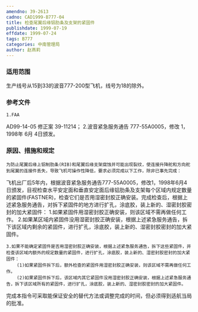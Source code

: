 ```yaml
---
amendno: 39-2613
cadno: CAD1999-B777-04
title: 检查尾翼后缘铝肋条及支架的紧固件
publishdate: 1999-07-19
effdate: 1999-07-24
tags: B777
categories: 中南管理局
author: 赵燕莉
---
```


### 适用范围 
生产线号从15到33的波音777-200型飞机，线号为18的除外。

### 参考文件
    1.FAA 
AD99-14-05 修正案 39-11214；
    2.波音紧急服务通告 777-55A0005，修改 1，1998年 6月 4日颁发。


### 原因、措施和规定 
    为防止尾翼后缘上铝制肋条(RIB)和尾翼后缘支架腐蚀并可能出现裂纹，使连接升降舵和方向舵到尾翼的连接件丢失，导致飞机可操作性降低，要求必须完成以下工作，除非已事先完成： 
   飞机出厂后5年内，根据波音紧急服务通告777-55A0005，修改1，1998年6月4日颁发，目视检查水平安定面和垂直安定面后缘铝肋条及支架每个区域内规定数量的紧固件(FASTNER)，检查它们是否用湿密封胶正确安装。完成检查后，根据上述紧急服务通告，对拆下紧固件的地方进行扩孔，涂底胶，装上新的、湿密封胶密封的加大紧固件： 
    1.如果紧固件用湿密封胶正确安装，则该区域不需再做任何工作。
    2.如果某区域内紧固件没用湿密封胶正确安装，根据上述紧急服务通告，拆下该区域内剩余的紧固件，进行扩孔，涂底胶，装上新的、湿密封胶密封的加大紧固件。 
  
    3.如果不能确定紧固件是否用湿密封胶正确安装，根据上述紧急服务通告，拆下这些紧固件，并检查该区域内额外的规定数量的紧固件，进行扩孔，涂底胶，装上新的、湿密封胶密封的加大紧固件： 
        (1)如果紧固件拆下后，额外检查的紧固件用湿密封胶正确安装，则该区域不需再做任何工作。 
        (2)如果紧固件拆下后，该区域内其它紧固件没用湿密封胶正确安装，根据上述紧急服务通告，拆下该区域所有的紧固件，进行扩孔，涂底胶，装上新的、湿密封胶密封的加大紧固件。 

   完成本指令可采取能保证安全的替代方法或调整完成的时间，但必须得到适航当局的批准。
